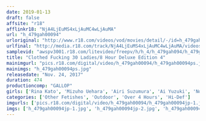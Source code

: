 ```yaml
---
date: 2019-01-13
draft: false
affsite: "r18"
afflinkr18: "NjA4LjEuMS4xLjAuMC4wLjAuMA"
url: "h_479gah00094"
urloriginal: "http://www.r18.com/videos/vod/movies/detail/-/id=h_479gah00094"
urlfinal: "http://media.r18.com/track/NjA4LjEuMS4xLjAuMC4wLjAuMA/videos/vod/movies/detail/-/id=h_479gah00094"
samplevid: "awspv3001.r18.com/litevideo/freepv/h/h_4/h_479gah094/h_479gah094_dmb_w.mp4"
title: "Clothed Fucking 30 Ladies/8 Hour Deluxe Edition 4"
mainimgurl: "pics.r18.com/digital/video/h_479gah00094/h_479gah00094ps.jpg"
mainimgs: "h_479gah00094ps.jpg"
releasedate: "Nov. 24, 2017"
duration: 474
productioncomp: "GALLOP"
girls: ['Rina Kato', 'Mizuho Uehara', 'Airi Suzumura', 'Ai Yuzuki', 'Nozomi Kitano', 'Kazusa Yatabe', 'Rui Hasegawa', 'Mion Sonoda', 'Mia Shiozaki', 'Honoka Kato']
categories: ['Other Fetishes', 'Outdoor', 'Over 4 Hours', 'Hi-Def']
imgurls: ['pics.r18.com/digital/video/h_479gah00094/h_479gah00094jp-1.jpg', 'pics.r18.com/digital/video/h_479gah00094/h_479gah00094jp-2.jpg', 'pics.r18.com/digital/video/h_479gah00094/h_479gah00094jp-3.jpg', 'pics.r18.com/digital/video/h_479gah00094/h_479gah00094jp-4.jpg', 'pics.r18.com/digital/video/h_479gah00094/h_479gah00094jp-5.jpg', 'pics.r18.com/digital/video/h_479gah00094/h_479gah00094jp-6.jpg', 'pics.r18.com/digital/video/h_479gah00094/h_479gah00094jp-7.jpg', 'pics.r18.com/digital/video/h_479gah00094/h_479gah00094jp-8.jpg', 'pics.r18.com/digital/video/h_479gah00094/h_479gah00094jp-9.jpg', 'pics.r18.com/digital/video/h_479gah00094/h_479gah00094jp-10.jpg', 'pics.r18.com/digital/video/h_479gah00094/h_479gah00094jp-11.jpg', 'pics.r18.com/digital/video/h_479gah00094/h_479gah00094jp-12.jpg', 'pics.r18.com/digital/video/h_479gah00094/h_479gah00094jp-13.jpg', 'pics.r18.com/digital/video/h_479gah00094/h_479gah00094jp-14.jpg', 'pics.r18.com/digital/video/h_479gah00094/h_479gah00094jp-15.jpg', 'pics.r18.com/digital/video/h_479gah00094/h_479gah00094jp-16.jpg', 'pics.r18.com/digital/video/h_479gah00094/h_479gah00094jp-17.jpg', 'pics.r18.com/digital/video/h_479gah00094/h_479gah00094jp-18.jpg', 'pics.r18.com/digital/video/h_479gah00094/h_479gah00094jp-19.jpg', 'pics.r18.com/digital/video/h_479gah00094/h_479gah00094jp-20.jpg']
imgs: ['h_479gah00094jp-1.jpg', 'h_479gah00094jp-2.jpg', 'h_479gah00094jp-3.jpg', 'h_479gah00094jp-4.jpg', 'h_479gah00094jp-5.jpg', 'h_479gah00094jp-6.jpg', 'h_479gah00094jp-7.jpg', 'h_479gah00094jp-8.jpg', 'h_479gah00094jp-9.jpg', 'h_479gah00094jp-10.jpg', 'h_479gah00094jp-11.jpg', 'h_479gah00094jp-12.jpg', 'h_479gah00094jp-13.jpg', 'h_479gah00094jp-14.jpg', 'h_479gah00094jp-15.jpg', 'h_479gah00094jp-16.jpg', 'h_479gah00094jp-17.jpg', 'h_479gah00094jp-18.jpg', 'h_479gah00094jp-19.jpg', 'h_479gah00094jp-20.jpg']
---
```

